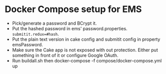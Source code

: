 # Docker Compose setup for EMS

* Pick/generate a password and BCrypt it.
* Put the hashed password in ems' password.properties. `submitit.redux=#hash`.
* Put the plain text version in cake config and submitit config in property emsPassword.
* Make sure the Cake app is not exposed with out protection. Either put something in front of it or configure Google OAuth.
* Run buildall.sh then docker-compose -f compose/docker-compose.yml up
